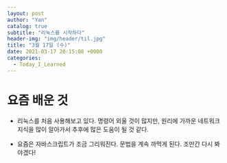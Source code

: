 ```yaml
---
layout: post
author: "Yan"
catalog: true
subtitle: "리눅스를 시작하다"
header-img: "img/header/til.jpg"
title: "3월 17일 (수)"
date: 2021-03-17 20:15:08 +0000
categories:
  - Today_I_Learned
---
```


# 요즘 배운 것

- 리눅스를 처음 사용해보고 있다. 명령어 외울 것이 많지만, 원리에 가까운 네트워크 지식을 많이 알아가서 추후에 많은 도움이 될 것 같다.

- 요즘은 자바스크립트가 조금 그리워진다. 문법을 계속 까먹게 된다. 조만간 다시 봐야겠다!
